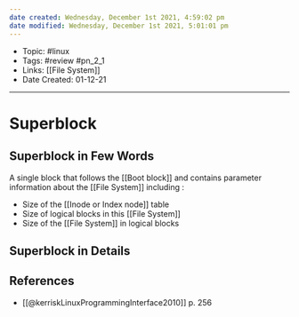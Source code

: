 ```yaml
---
date created: Wednesday, December 1st 2021, 4:59:02 pm
date modified: Wednesday, December 1st 2021, 5:01:01 pm
---
```


- Topic: #linux
- Tags: #review #pn_2_1
- Links: [[File System]]
- Date Created: 01-12-21

---

# Superblock

## Superblock in Few Words

A single block that follows the [[Boot block]] and contains parameter information about the [[File System]] including :

- Size of the [[Inode or Index node]] table
- Size of logical blocks in this [[File System]]
- Size of the [[File System]] in logical blocks

## Superblock in Details

## References

- [[@kerriskLinuxProgrammingInterface2010]] p. 256
